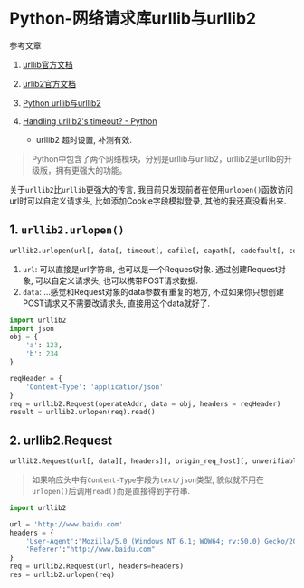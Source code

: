 # Python-网络请求库urllib与urllib2

参考文章

1. [urllib官方文档](https://docs.python.org/2.7/library/urllib.html#module-urllib)

2. [urlib2官方文档](https://docs.python.org/2.7/library/urllib2.html?highlight=urllib#module-urllib2)

3. [Python urllib与urllib2](http://www.cnblogs.com/wang-can/p/3591116.html)
4. [Handling urllib2's timeout? - Python](https://stackoverflow.com/questions/2712524/handling-urllib2s-timeout-python)
    - urllib2 超时设置, 补测有效.

> Python中包含了两个网络模块，分别是urllib与urllib2，urllib2是urllib的升级版，拥有更强大的功能。

关于`urllib2`比`urllib`更强大的传言, 我目前只发现前者在使用`urlopen()`函数访问url时可以自定义请求头, 比如添加Cookie字段模拟登录, 其他的我还真没看出来.

## 1. `urllib2.urlopen()`

```py
urllib2.urlopen(url[, data[, timeout[, cafile[, capath[, cadefault[, context]]]]])
```

1. `url`: 可以直接是url字符串, 也可以是一个Request对象. 通过创建Request对象, 可以自定义请求头, 也可以携带POST请求数据.
2. `data`: ...感觉和Request对象的data参数有重复的地方, 不过如果你只想创建POST请求又不需要改请求头, 直接用这个data就好了.

```py
import urllib2
import json
obj = {
    'a': 123,
    'b': 234
}

reqHeader = {
    'Content-Type': 'application/json'
}
req = urllib2.Request(operateAddr, data = obj, headers = reqHeader) 
result = urllib2.urlopen(req).read()
```

## 2. urllib2.Request

```py
urllib2.Request(url[, data][, headers][, origin_req_host][, unverifiable])
```

> 如果响应头中有`Content-Type`字段为`text/json`类型, 貌似就不用在`urlopen()`后调用`read()`而是直接得到字符串.<???>

```py
import urllib2

url = 'http://www.baidu.com'
headers = {
    'User-Agent':"Mozilla/5.0 (Windows NT 6.1; WOW64; rv:50.0) Gecko/20100101 Firefox/50.0",
    'Referer':"http://www.baidu.com"
}
req = urllib2.Request(url, headers=headers)
res = urllib2.urlopen(req)
```
